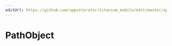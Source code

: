 ```yaml
---
editUrl: https://github.com/appcelerator/titanium_mobile/edit/master/apidoc/NodeJS/path.yml
---
```

# PathObject

<TypeHeader/>

<ApiDocs/>
